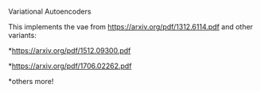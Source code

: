 Variational Autoencoders

This implements the vae from https://arxiv.org/pdf/1312.6114.pdf 
and other variants:

  *https://arxiv.org/pdf/1512.09300.pdf
  
  *https://arxiv.org/pdf/1706.02262.pdf
  
  *others more!
  


